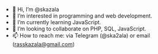 - 👋 Hi, I’m @skazala
- 👀 I’m interested in programming and web development.
- 🌱 I’m currently learning JavaScript.
- 💞️ I’m looking to collaborate on PHP, SQL, JavaScript.
- 📫 How to reach me: via Telegram (@ska2ala) or email (rasskazala@gmail.com)

<!---
skazala/skazala is a ✨ special ✨ repository because its `README.md` (this file) appears on your GitHub profile.
You can click the Preview link to take a look at your changes.
--->
